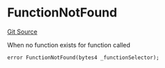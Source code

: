 # FunctionNotFound
[Git Source](https://github.com/thrackle-io/tron/blob/f7f6e3590faaa9c8f0fe0115492201b8f8dd1711/src/client/token/handler/diamond/HandlerDiamond.sol)

When no function exists for function called


```solidity
error FunctionNotFound(bytes4 _functionSelector);
```

